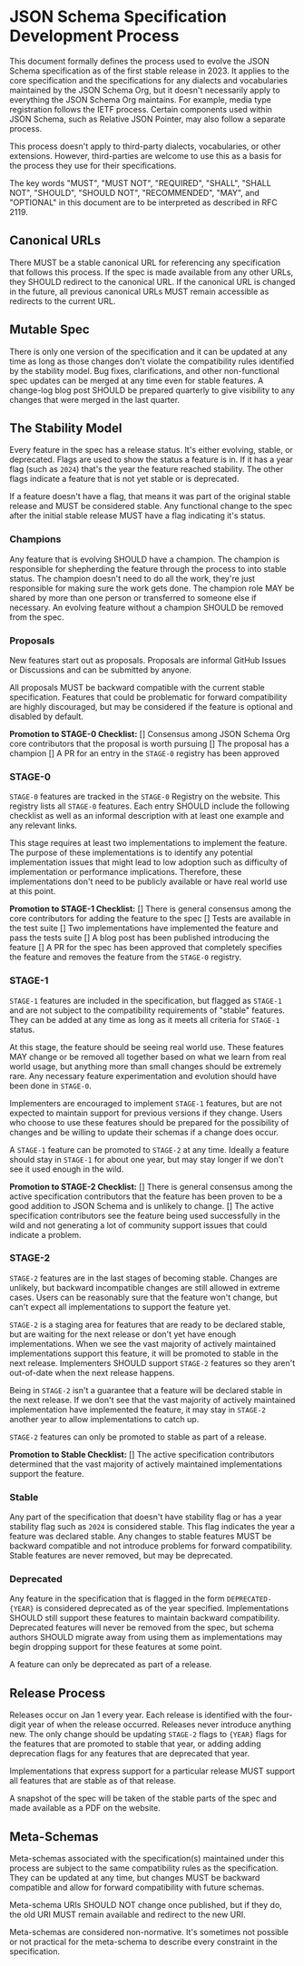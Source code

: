# JSON Schema Specification Development Process
This document formally defines the process used to evolve the JSON Schema
specification as of the first stable release in 2023. It applies to the core
specification and the specifications for any dialects and vocabularies
maintained by the JSON Schema Org, but it doesn't necessarily apply to
everything the JSON Schema Org maintains. For example, media type registration
follows the IETF process. Certain components used within JSON Schema, such as
Relative JSON Pointer, may also follow a separate process.

This process doesn't apply to third-party dialects, vocabularies, or other
extensions. However, third-parties are welcome to use this as a basis for the
process they use for their specifications.

The key words "MUST", "MUST NOT", "REQUIRED", "SHALL", "SHALL NOT", "SHOULD",
"SHOULD NOT", "RECOMMENDED",  "MAY", and "OPTIONAL" in this document are to be
interpreted as described in RFC 2119.

## Canonical URLs
There MUST be a stable canonical URL for referencing any specification that
follows this process. If the spec is made available from any other URLs, they
SHOULD redirect to the canonical URL. If the canonical URL is changed in the
future, all previous canonical URLs MUST remain accessible as redirects to the
current URL.

## Mutable Spec
There is only one version of the specification and it can be updated at any time
as long as those changes don't violate the compatibility rules identified by the
stability model. Bug fixes, clarifications, and other non-functional spec
updates can be merged at any time even for stable features. A change-log blog
post SHOULD be prepared quarterly to give visibility to any changes that were
merged in the last quarter.

## The Stability Model
Every feature in the spec has a release status. It's either evolving, stable, or
deprecated. Flags are used to show the status a feature is in. If it has a year
flag (such as `2024`) that's the year the feature reached stability. The other
flags indicate a feature that is not yet stable or is deprecated.

If a feature doesn't have a flag, that means it was part of the original stable
release and MUST be considered stable. Any functional change to the spec after
the initial stable release MUST have a flag indicating it's status.

### Champions
Any feature that is evolving SHOULD have a champion. The champion is responsible
for shepherding the feature through the process to into stable status. The
champion doesn't need to do all the work, they're just responsible for making
sure the work gets done. The champion role MAY be shared by more than one
person or transferred to someone else if necessary. An evolving feature without
a champion SHOULD be removed from the spec.

### Proposals
New features start out as proposals. Proposals are informal GitHub Issues or
Discussions and can be submitted by anyone.

All proposals MUST be backward compatible with the current stable specification.
Features that could be problematic for forward compatibility are highly
discouraged, but may be considered if the feature is optional and disabled by
default.

**Promotion to STAGE-0 Checklist:**
[] Consensus among JSON Schema Org core contributors that the proposal is worth
  pursuing
[] The proposal has a champion
[] A PR for an entry in the `STAGE-0` registry has been approved

### STAGE-0
`STAGE-0` features are tracked in the `STAGE-0` Registry on the website. This
registry lists all `STAGE-0` features. Each entry SHOULD include the following
checklist as well as an informal description with at least one example and any
relevant links.

This stage requires at least two implementations to implement the feature. The
purpose of these implementations is to identify any potential implementation
issues that might lead to low adoption such as difficulty of implementation or
performance implications. Therefore, these implementations don't need to be
publicly available or have real world use at this point.

**Promotion to STAGE-1 Checklist:**
[] There is general consensus among the core contributors for adding the feature
  to the spec
[] Tests are available in the test suite
[] Two implementations have implemented the feature and pass the tests suite
[] A blog post has been published introducing the feature
[] A PR for the spec has been approved that completely specifies the feature and
  removes the feature from the `STAGE-0` registry.

### STAGE-1
`STAGE-1` features are included in the specification, but flagged as `STAGE-1`
and are not subject to the compatibility requirements of "stable" features. They
can be added at any time as long as it meets all criteria for `STAGE-1` status.

At this stage, the feature should be seeing real world use. These features MAY
change or be removed all together based on what we learn from real world usage,
but anything more than small changes should be extremely rare. Any necessary
feature experimentation and evolution should have been done in `STAGE-0`.

Implementers are encouraged to implement `STAGE-1` features, but are not
expected to maintain support for previous versions if they change. Users who
choose to use these features should be prepared for the possibility of changes
and be willing to update their schemas if a change does occur.

A `STAGE-1` feature can be promoted to `STAGE-2` at any time. Ideally a
feature should stay in `STAGE-1` for about one year, but may stay longer if we
don't see it used enough in the wild.

**Promotion to STAGE-2 Checklist:**
[] There is general consensus among the active specification contributors that
  the feature has been proven to be a good addition to JSON Schema and is
  unlikely to change.
[] The active specification contributors see the feature being used successfully
  in the wild and not generating a lot of community support issues that could
  indicate a problem.

### STAGE-2
`STAGE-2` features are in the last stages of becoming stable. Changes are
unlikely, but backward incompatible changes are still allowed in extreme cases.
Users can be reasonably sure that the feature won't change, but can't expect all
implementations to support the feature yet.

`STAGE-2` is a staging area for features that are ready to be declared stable,
but are waiting for the next release or don't yet have enough implementations.
When we see the vast majority of actively maintained implementations support
this feature, it will be promoted to stable in the next release. Implementers
SHOULD support `STAGE-2` features so they aren't out-of-date when the next
release happens.

Being in `STAGE-2` isn't a guarantee that a feature will be declared stable in
the next release. If we don't see that the vast majority of actively maintained
implementation have implemented the feature, it may stay in `STAGE-2` another
year to allow implementations to catch up.

`STAGE-2` features can only be promoted to stable as part of a release.

**Promotion to Stable Checklist:**
[] The active specification contributors determined that the vast majority of
  actively maintained implementations support the feature.

### Stable
Any part of the specification that doesn't have stability flag or has a year
stability flag such as `2024` is considered stable. This flag indicates the year
a feature was declared stable. Any changes to stable features MUST be backward
compatible and not introduce problems for forward compatibility. Stable features
are never removed, but may be deprecated.

### Deprecated
Any feature in the specification that is flagged in the form `DEPRECATED-{YEAR}`
is considered deprecated as of the year specified. Implementations SHOULD still
support these features to maintain backward compatibility. Deprecated features
will never be removed from the spec, but schema authors SHOULD migrate away from
using them as implementations may begin dropping support for these features at
some point.

A feature can only be deprecated as part of a release.

## Release Process
Releases occur on Jan 1 every year. Each release is identified with the
four-digit year of when the release occurred. Releases never introduce anything
new. The only change should be updating `STAGE-2` flags to `{YEAR}` flags for
the features that are promoted to stable that year, or adding adding deprecation
flags for any features that are deprecated that year.

Implementations that express support for a particular release MUST support all
features that are stable as of that release.

A snapshot of the spec will be taken of the stable parts of the spec and made
available as a PDF on the website.

## Meta-Schemas
Meta-schemas associated with the specification(s) maintained under this process
are subject to the same compatibility rules as the specification. They can be
updated at any time, but changes MUST be backward compatible and allow for
forward compatibility with future schemas.

Meta-schema URIs SHOULD NOT change once published, but if they do, the old URI
MUST remain available and redirect to the new URI.

Meta-schemas are considered non-normative. It's sometimes not possible or not
practical for the meta-schema to describe every constraint in the specification.
